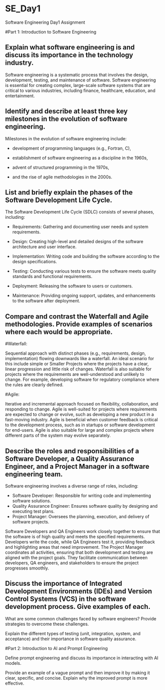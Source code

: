 # SE_Day1
Software Engineering Day1 Assignment

#Part 1: Introduction to Software Engineering

Explain what software engineering is and discuss its importance in the technology industry.
-
Software engineering is a systematic process that involves the design, development, testing, and maintenance of software.
Software engineering is essential for creating complex, large-scale software systems that are critical to various industries, including finance, healthcare, education, and entertainment.

Identify and describe at least three key milestones in the evolution of software engineering.
-
Milestones in the evolution of software engineering include:

- development of programming languages (e.g., Fortran, C), 

- establishment of software engineering as a discipline in the 1960s, 

- advent of structured programming in the 1970s,
- and the rise of agile methodologies in the 2000s.

List and briefly explain the phases of the Software Development Life Cycle.
-
The Software Development Life Cycle (SDLC) consists of several phases, including:

  - Requirements: Gathering and documenting user needs and system requirements.

  - Design: Creating high-level and detailed designs of the software architecture and user interface.
  
  - Implementation: Writing code and building the software according to the design specifications.
  
  - Testing: Conducting various tests to ensure the software meets quality standards and functional requirements.
  
  - Deployment: Releasing the software to users or customers.
  
  - Maintenance: Providing ongoing support, updates, and enhancements to the software after deployment.

Compare and contrast the Waterfall and Agile methodologies. Provide examples of scenarios where each would be appropriate.
-
#Waterfall: 

Sequential approach with distinct phases (e.g., requirements, design, implementation) flowing downwards like a waterfall. An ideal scenario for this include simple or Smaller Projects where the projects have a clear, linear progression and little risk of changes. Waterfall is also suitable for projects where the requirements are well-understood and unlikely to change. For example, developing software for regulatory compliance where the rules are clearly defined.

#Agile:

Iterative and incremental approach focused on flexibility, collaboration, and responding to change. Agile is well-suited for projects where requirements are expected to change or evolve, such as developing a new product in a fast-moving industry. Agile is beneficial when customer feedback is critical to the development process, such as in startups or software development for end-users. Agile is also suitable for large and complex projects where different parts of the system may evolve separately.

Describe the roles and responsibilities of a Software Developer, a Quality Assurance Engineer, and a Project Manager in a software engineering team.
-
Software engineering involves a diverse range of roles, including:
  - Software Developer: Responsible for writing code and implementing software solutions.
  - Quality Assurance Engineer: Ensures software quality by designing and executing test plans.
  - Project Manager: Oversees the planning, execution, and delivery of software projects.

Software Developers and QA Engineers work closely together to ensure that the software is of high quality and meets the specified requirements. Developers write the code, while QA Engineers test it, providing feedback and highlighting areas that need improvement.
The Project Manager coordinates all activities, ensuring that both development and testing are aligned with the project goals. They facilitate communication between developers, QA engineers, and stakeholders to ensure the project progresses smoothly.

Discuss the importance of Integrated Development Environments (IDEs) and Version Control Systems (VCS) in the software development process. Give examples of each.
-

What are some common challenges faced by software engineers? Provide strategies to overcome these challenges.


Explain the different types of testing (unit, integration, system, and acceptance) and their importance in software quality assurance.


#Part 2: Introduction to AI and Prompt Engineering


Define prompt engineering and discuss its importance in interacting with AI models.


Provide an example of a vague prompt and then improve it by making it clear, specific, and concise. Explain why the improved prompt is more effective.
